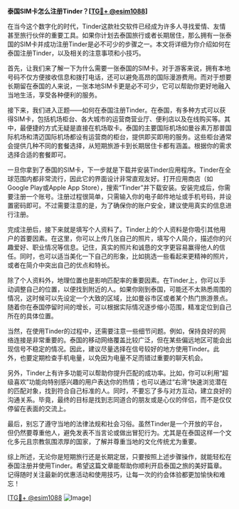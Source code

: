**泰国SIM卡怎么注册Tinder？[[TG💪+ @esim1088](https://t.me/s/esim1088)]**

在当今这个数字化的时代，Tinder这款社交软件已经成为许多人寻找爱情、友情甚至旅行伙伴的重要工具。如果你计划去泰国旅行或者长期居住，那么拥有一张泰国的SIM卡并成功注册Tinder是必不可少的步骤之一。本文将详细为你介绍如何在泰国注册Tinder，以及相关的注意事项和小技巧。

首先，让我们来了解一下为什么需要一张泰国的SIM卡。对于游客来说，拥有本地号码不仅方便接收信息和拨打电话，还可以避免高昂的国际漫游费用。而对于想要长期留在泰国的人来说，一张本地SIM卡更是必不可少，它可以帮助你更好地融入当地生活，享受各种便利的服务。

接下来，我们进入正题——如何在泰国注册Tinder。在泰国，有多种方式可以获得SIM卡，包括机场柜台、各大城市的运营商营业厅、便利店以及在线购买等。其中，最便捷的方式无疑是直接在机场取卡。泰国的主要国际机场如曼谷素万那普国际机场和清迈国际机场都设有运营商的柜台，提供即买即用的服务。这些柜台通常会提供几种不同的套餐选择，从短期旅游卡到长期居住卡都有涵盖。根据你的需求选择合适的套餐即可。

一旦你拿到了泰国的SIM卡，下一步就是下载并安装Tinder应用程序。Tinder在全球范围内都非常流行，因此它的界面设计非常直观友好。打开应用商店（如Google Play或Apple App Store），搜索“Tinder”并下载安装。安装完成后，你需要注册一个账号。注册过程很简单，只需输入你的电子邮件地址或手机号码，并设置密码即可。不过需要注意的是，为了确保你的账户安全，建议使用真实的信息进行注册。

完成注册后，接下来就是填写个人资料了。Tinder上的个人资料是你吸引其他用户的首要因素。在这里，你可以上传几张自己的照片，填写个人简介，描述你的兴趣爱好、职业情况等信息。记住，真实的照片和诚恳的文字更容易赢得他人的信任。同时，也可以适当美化一下自己的形象，比如挑选一些看起来更精神的照片，或者在简介中突出自己的优点和特长。

除了个人资料外，地理位置也是影响匹配率的重要因素。在Tinder上，你可以手动调整自己的位置，以便找到附近的人。如果你刚到泰国，可能还不太熟悉周围的情况，这时候可以先设定一个大致的区域，比如曼谷市区或者某个热门旅游景点。随着你在泰国停留时间的增长，可以根据实际情况逐步缩小范围，精准定位到自己所在的具体位置。

当然，在使用Tinder的过程中，还需要注意一些细节问题。例如，保持良好的网络连接是非常重要的。泰国的移动网络覆盖比较广泛，但在某些偏远地区可能会出现信号不稳定的情况。因此，建议尽量选择在信号较好的地方使用Tinder。此外，也要定期检查手机电量，以免因为电量不足而错过重要的聊天机会。

另外，Tinder上有许多功能可以帮助你提升匹配的成功率。比如，你可以利用“超级喜欢”功能向特别感兴趣的用户表达你的热情；也可以通过“右滑”快速浏览潜在的匹配对象，找到符合自己标准的人。同时，不要忘了多与对方互动，建立良好的沟通关系。毕竟，最终的目标是找到志同道合的朋友或是心仪的伴侣，而不是仅仅停留在表面的交流上。

最后，别忘了遵守当地的法律法规和社会习俗。虽然Tinder是一个开放的平台，但仍然要尊重他人，避免发表不当言论或做出冒犯行为。尤其是在泰国这样一个文化多元且宗教氛围浓厚的国家，了解并尊重当地的文化传统尤为重要。

综上所述，无论你是短期旅行还是长期定居，只要按照上述步骤操作，就能轻松在泰国注册并使用Tinder。希望这篇文章能帮助你顺利开启泰国之旅的美好篇章。记得随时关注最新的优惠活动和使用技巧，让每一次的约会体验都更加愉快和难忘！

[[TG💪+ @esim1088](https://t.me/s/esim1088) ![Image](https://i.postimg.cc/4NQfJmqS/Snipaste-2025-05-13-00-14-12.png)]